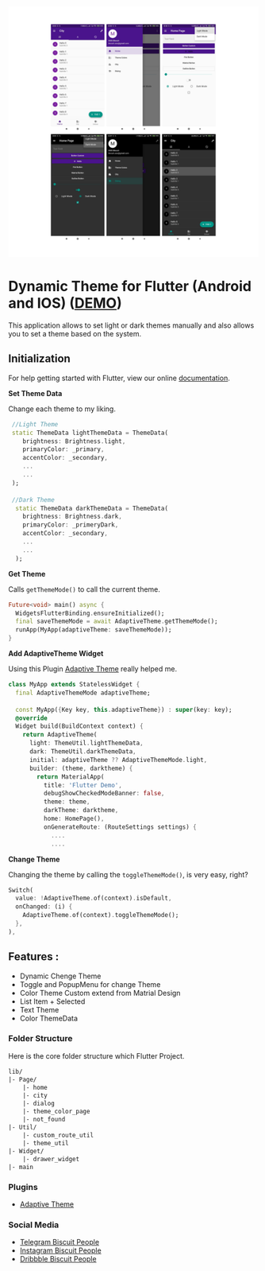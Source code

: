 
![Image](assets/dynamic_theme.png)

# Dynamic Theme for Flutter (Android and IOS) ([DEMO](https://github.com/Nanangprasetya/portofolio_flutter.git))

This application allows to set light or dark themes manually and also allows you to set a theme based on the system.


## Initialization

For help getting started with Flutter, view our online
[documentation](https://flutter.io/).


**Set Theme Data**

Change each theme to my liking.

```dart
 //Light Theme
 static ThemeData lightThemeData = ThemeData(
    brightness: Brightness.light,
    primaryColor: _primary,
    accentColor: _secondary,
    ...
    ...
 );

 //Dark Theme
  static ThemeData darkThemeData = ThemeData(
    brightness: Brightness.dark,
    primaryColor: _primeryDark,
    accentColor: _secondary,
    ...
    ...
  );
```

**Get Theme**

Calls `getThemeMode()` to call the current theme.

```dart
Future<void> main() async {
  WidgetsFlutterBinding.ensureInitialized();
  final saveThemeMode = await AdaptiveTheme.getThemeMode();
  runApp(MyApp(adaptiveTheme: saveThemeMode));
}
```

**Add AdaptiveTheme Widget**

Using this Plugin [Adaptive Theme](https://pub.dev/packages/adaptive_theme) really helped me.

```dart
class MyApp extends StatelessWidget {
  final AdaptiveThemeMode adaptiveTheme;

  const MyApp({Key key, this.adaptiveTheme}) : super(key: key);
  @override
  Widget build(BuildContext context) {
    return AdaptiveTheme(
      light: ThemeUtil.lightThemeData,
      dark: ThemeUtil.darkThemeData,
      initial: adaptiveTheme ?? AdaptiveThemeMode.light,
      builder: (theme, darktheme) {
        return MaterialApp(
          title: 'Flutter Demo',
          debugShowCheckedModeBanner: false,
          theme: theme,
          darkTheme: darktheme,
          home: HomePage(),
          onGenerateRoute: (RouteSettings settings) {
            ....
            ....
```

**Change Theme**

Changing the theme by calling the `toggleThemeMode()`, is very easy, right?

```dart
Switch(
  value: !AdaptiveTheme.of(context).isDefault,
  onChanged: (i) {
    AdaptiveTheme.of(context).toggleThemeMode();
  },
),
```

## Features :

* Dynamic Chenge Theme
* Toggle and PopupMenu for change Theme
* Color Theme Custom extend from Matrial Design
* List Item + Selected
* Text Theme
* Color ThemeData

### Folder **Structure**
Here is the core folder structure which Flutter Project.

```
lib/
|- Page/
    |- home
    |- city
    |- dialog
    |- theme_color_page
    |- not_found
|- Util/
    |- custom_route_util
    |- theme_util
|- Widget/
    |- drawer_widget
|- main
```

### Plugins

* [Adaptive Theme](https://pub.dev/packages/adaptive_theme)

### Social Media

* [Telegram Biscuit People](https://t.me/@Biscuit_People)
* [Instagram Biscuit People](https://www.instagram.com/uiux.biscuit/)
* [Dribbble Biscuit People](https://dribbble.com/biscuit_uiux)